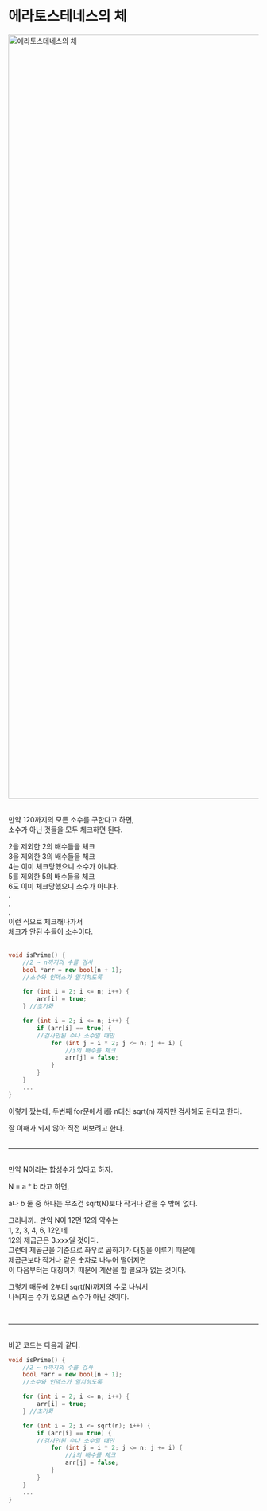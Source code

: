 # 에라토스테네스의 체

<img width="1536" alt="에라토스테네스의 체" src="https://user-images.githubusercontent.com/75800620/111868612-4509e500-89be-11eb-915d-66c3cc39d20a.gif">
</br></br>

만약 120까지의 모든 소수를 구한다고 하면,  
소수가 아닌 것들을 모두 체크하면 된다.  
  
2을 제외한 2의 배수들을 체크  
3을 제외한 3의 배수들을 체크  
4는 이미 체크당했으니 소수가 아니다.  
5를 제외한 5의 배수들을 체크  
6도 이미 체크당했으니 소수가 아니다.  
.  
.  
.  
이런 식으로 체크해나가서  
체크가 안된 수들이 소수이다.  
</br>
```cpp
void isPrime() {
    //2 ~ n까지의 수를 검사
	bool *arr = new bool[n + 1]; 
    //소수와 인덱스가 일치하도록

	for (int i = 2; i <= n; i++) {
		arr[i] = true;
	} //초기화

	for (int i = 2; i <= n; i++) {
		if (arr[i] == true) { 
        //검사안된 수나 소수일 때만
			for (int j = i * 2; j <= n; j += i) {
				//i의 배수를 체크
				arr[j] = false;
			}
		}
	}
    ...
}
```
이렇게 짰는데, 두번째 for문에서 i를 n대신 sqrt(n) 까지만 검사해도 된다고 한다.

잘 이해가 되지 않아 직접 써보려고 한다.  
</br>

-----
</br>
만약 N이라는 합성수가 있다고 하자.  

N = a * b 라고 하면, 

a나 b 둘 중 하나는 무조건 sqrt(N)보다 작거나 같을 수 밖에 없다.  

그러니까.. 만약 N이 12면 12의 약수는  
1, 2, 3, 4, 6, 12인데  
12의 제곱근은 3.xxx일 것이다.  
그런데 제곱근을 기준으로 좌우로 곱하기가 대칭을 이루기 때문에  
제곱근보다 작거나 같은 숫자로 나누어 떨어지면  
이 다음부터는 대칭이기 때문에 계산을 할 필요가 없는 것이다.

그렇기 때문에 2부터 sqrt(N)까지의 수로 나눠서  
나눠지는 수가 있으면 소수가 아닌 것이다. 

</br>

---------
</br>
바꾼 코드는 다음과 같다.  

```cpp
void isPrime() {
    //2 ~ n까지의 수를 검사
	bool *arr = new bool[n + 1]; 
    //소수와 인덱스가 일치하도록

	for (int i = 2; i <= n; i++) {
		arr[i] = true;
	} //초기화

	for (int i = 2; i <= sqrt(n); i++) {
		if (arr[i] == true) { 
        //검사안된 수나 소수일 때만
			for (int j = i * 2; j <= n; j += i) {
				//i의 배수를 체크
				arr[j] = false;
			}
		}
	}
    ...
}
```


